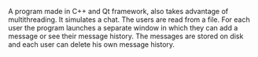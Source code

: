 A program made in C++ and Qt framework, also takes advantage of multithreading. It simulates a chat. 
The users are read from a file. 
For each user the program launches a separate window in which they can add a message or see their message history.
The messages are stored on disk and each user can delete his own message history.


